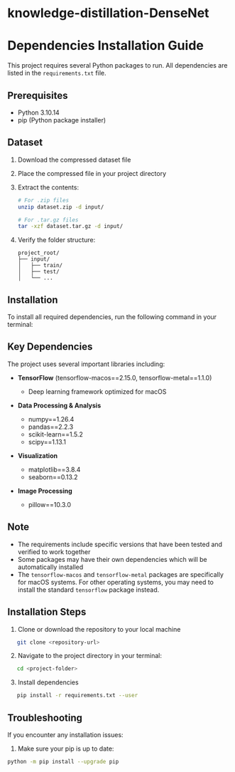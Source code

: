 # knowledge-distillation-DenseNet

# Dependencies Installation Guide

This project requires several Python packages to run. All dependencies are listed in the `requirements.txt` file.

## Prerequisites

- Python 3.10.14
- pip (Python package installer)

## Dataset

1. Download the compressed dataset file

2. Place the compressed file in your project directory

3. Extract the contents:
   ```bash
   # For .zip files
   unzip dataset.zip -d input/

   # For .tar.gz files
   tar -xzf dataset.tar.gz -d input/
   ```

4. Verify the folder structure:
   ```
   project_root/
   ├── input/
   │   ├── train/
   │   ├── test/
   │   └── ...
   ```

## Installation

To install all required dependencies, run the following command in your terminal:

## Key Dependencies

The project uses several important libraries including:

- **TensorFlow** (tensorflow-macos==2.15.0, tensorflow-metal==1.1.0)
  - Deep learning framework optimized for macOS
  
- **Data Processing & Analysis**
  - numpy==1.26.4
  - pandas==2.2.3
  - scikit-learn==1.5.2
  - scipy==1.13.1
  
- **Visualization**
  - matplotlib==3.8.4
  - seaborn==0.13.2
  
- **Image Processing**
  - pillow==10.3.0

## Note

- The requirements include specific versions that have been tested and verified to work together
- Some packages may have their own dependencies which will be automatically installed
- The `tensorflow-macos` and `tensorflow-metal` packages are specifically for macOS systems. For other operating systems, you may need to install the standard `tensorflow` package instead.


## Installation Steps

1. Clone or download the repository to your local machine
```bash
   git clone <repository-url>
```
2. Navigate to the project directory in your terminal:
```bash
   cd <project-folder>
```
3. Install dependencies

```bash
   pip install -r requirements.txt --user
```

## Troubleshooting

If you encounter any installation issues:

1. Make sure your pip is up to date:
```bash
python -m pip install --upgrade pip
```
